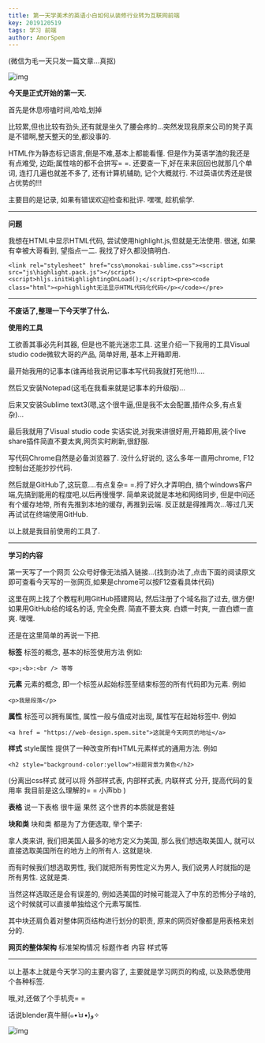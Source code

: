 ```yaml
---
title: 第一天学美术的英语小白如何从装修行业转为互联网前端
key: 2019120519
tags: 学习 前端
author: AmorSpem
---
```




(微信为毛一天只发一篇文章...真抠)

![img](https://pic2.superbed.cn/item/5de8d2c3f1f6f81c50c9a5e4.jpg)

**今天是正式开始的第一天.**

首先是休息唠嗑时间,哈哈,划掉

  比较累,但也比较有劲头,还有就是坐久了腰会疼的...突然发现我原来公司的凳子真是不错啊,整天整天的坐,都没事的.

  HTML作为静态标记语言,倒是不难,基本上都能看懂. 但是作为英语学渣的我还是有点难受, 边距;属性啥的都不会拼写= =. 还要查一下,好在来来回回也就那几个单词, 连打几遍也就差不多了, 还有计算机辅助, 记个大概就行. 不过英语优秀还是很占优势的!!!

  主要目的是记录, 如果有错误欢迎检查和批评. 嘿嘿, 趁机偷学.

<!--more-->

------



**问题**

我想在HTML中显示HTML代码, 尝试使用highlight.js,但就是无法使用. 很迷, 如果有幸被大哥看到, 望指点一二. 我找了好久都没搞明白.

```
<link rel="stylesheet" href="css\monokai-sublime.css"><script src="js\highlight.pack.js"></script><script>hljs.initHighlightingOnLoad();</script><pre><code class="html"><p>highlight无法显示HTML代码化代码</p></code></pre>
```



------



**不废话了,整理一下今天学了什么.**

**使用的工具**

  工欲善其事必先利其器, 但是也不能光迷恋工具. 这里介绍一下我用的工具Visual studio code微软大哥的产品, 简单好用, 基本上开箱即用. 

  最开始我用的记事本(谁再给我说用记事本写代码我就打死他!!)....

  然后又安装Notepad(这毛在我看来就是记事本的升级版)...

  后来又安装Sublime text3(嗯,这个很牛逼,但是我不太会配置,插件众多,有点复杂)...

  最后我就用了Visual studio code 实话实说,对我来讲很好用,开箱即用,装个live share插件简直不要太爽,网页实时刷新,很舒服.

  写代码Chrome自然是必备浏览器了. 没什么好说的, 这么多年一直用chrome, F12控制台还能抄抄代码.

  然后就是GitHub了,这玩意....有点复杂= =.捋了好久才弄明白, 搞个windows客户端,先搞到能用的程度吧,以后再慢慢学. 简单来说就是本地和网络同步, 但是中间还有个缓存地带, 所有先推到本地的缓存, 再推到云端. 反正就是得推两次...等过几天再试试在终端使用GitHub.

  以上就是我目前使用的工具了.



------



**学习的内容**

  第一天写了一个网页 公众号好像无法插入链接...(找到办法了,点击下面的阅读原文即可查看今天写的一张网页,如果是chrome可以按F12查看具体代码)

  这里在网上找了个教程利用GitHub搭建网站, 然后注册了个域名指了过去, 很方便! 如果用GitHub给的域名的话, 完全免费. 简直不要太爽. 白嫖一时爽, 一直白嫖一直爽. 嘿嘿.

  还是在这里简单的再说一下把.

**标签** 标签的概念, 基本的标签使用方法 例如:

```
<p>;<b>:<br /> 等等
```

**元素** 元素的概念, 即一个标签从起始标签至结束标签的所有代码即为元素. 例如

```
<p>我是段落</p>
```

**属性** 标签可以拥有属性, 属性一般与值成对出现, 属性写在起始标签中. 例如

```
<a href = "https://web-design.spem.site">这就是今天网页的地址</a>
```

**样式** style属性 提供了一种改变所有HTML元素样式的通用方法. 例如

```
<h2 style="background-color:yellow">标题背景为黄色</h2>
```

(分离出css样式 就可以将 外部样式表, 内部样式表, 内联样式 分开, 提高代码的复用率 我目前是这么理解的= = 小声bb )

**表格** 说一下表格 很牛逼 果然 这个世界的本质就是套娃

**块和类** 块和类 都是为了方便选取, 举个栗子: 

  拿人类来讲, 我们把美国人最多的地方定义为美国, 那么我们想选取美国人, 就可以直接选取美国所在的地方上的所有人. 这就是块.

  而有时候我们想选取男性, 我们就把所有男性定义为男人, 我们说男人时就指的是所有男性. 这就是类.

  当然这样选取还是会有误差的, 例如选美国的时候可能混入了中东的恐怖分子啥的, 这个时候就可以直接单独给这个元素写属性.

  其中块还肩负着对整体网页结构进行划分的职责, 原来的网页好像都是用表格来划分的.

**网页的整体架构** 标准架构情况 标题作者 内容 样式等



------



以上基本上就是今天学习的主要内容了, 主要就是学习网页的构成, 以及熟悉使用个各种标签.

哦,对,还做了个手机壳= =

话说blender真牛掰(๑•̀ㅂ•́)و✧

![img](https://pic2.superbed.cn/item/5de8e168f1f6f81c50cc2359.png)